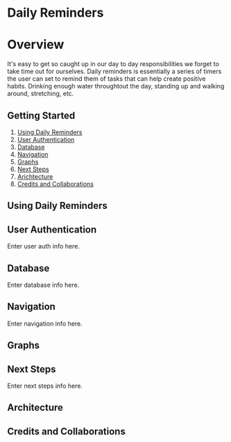 # Daily Reminders 

# Overview

It's easy to get so caught up in our day to day responsibilities we forget to take time out for ourselves. Daily reminders is essentially a series of timers the user can set to remind them of tasks that can help create positive habits. Drinking enough water throughtout the day, standing up and walking around, stretching, etc.

## Getting Started

1.  [Using Daily Reminders](#using-grip)
2.  [User Authentication](#user-authentication)
3.  [Database](#database)
4.  [Navigation](#navigation)
5.  [Graphs](#graphs)
6.  [Next Steps](#next-steps)
7.  [Arichtecture](#architecture)
8.  [Credits and Collaborations](#credits-and-collaborations)

## Using Daily Reminders

## User Authentication

Enter user auth info here.

## Database

Enter database info here.

## Navigation

Enter navigation info here.

## Graphs



## Next Steps

Enter next steps info here.

## Architecture



## Credits and Collaborations

